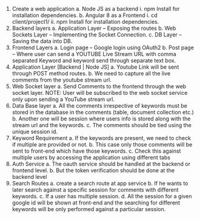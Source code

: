 1.	Create a web application
a.	Node JS as a backend
i.	npm Install for installation dependencies. 
b.	Angular 8 as a Frontend
i.	cd client/project1/
ii.	npm Install for installation dependencies. 
2.	Backend layers
a.	Application Layer – Exposing the routes
b.	Web Sockets Layer – Implementing the Socket Connection.
c.	DB Layer – Saving the data into DB.
3.	Frontend Layers
a.	Login page – Google login using OAuth2
b.	Post page – Where user can send a YOUTUBE Live Stream URL with comma separated Keyword and keyword send through separate text box. 
4.	Application Layer [Backend | Node JS]
a.	Youtube Link will be sent through POST method routes.
b.	We need to capture all the live comments from the youtube stream url.
5.	Web Socket layer
a.	Send Comments to the frontend through the web socket layer.
NOTE: User will be subscribed to the web socket service only upon sending a YouTube stream url.
6.	Data Base layer
a.	All the comments irrespective of keywords must be stored in the database in the comments  (table, document collection etc.)
b.	Another one will be session where users info is stored along with the stream url and the keywords.
c.	The comments should be tied using the unique session id.
7.	Keyword Requirement
a.	If the keywords are present, we need to check if multiple are provided or not.
b.	This case only those comments will be sent to front-end which have those keywords.
c.	Check this against multiple users by accessing the application using different tabs
8.	Auth Service
a.	The oauth service should be handled at the backend or frontend level.
b.	But the token verification should be done at the backend level
9.	Search Routes
a.	create a search route at app service
b.	If he wants to later search against a specific session for comments with different keywords.
c.	If a user has multiple session.
d.	All the session for a given google id will be shown at front-end and the searching for different keywords will be only performed against a particular session.

